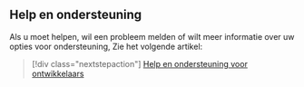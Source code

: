 ## <a name="help-and-support"></a>Help en ondersteuning

Als u moet helpen, wil een probleem melden of wilt meer informatie over uw opties voor ondersteuning, Zie het volgende artikel:

> [!div class="nextstepaction"]
> [Help en ondersteuning voor ontwikkelaars](../articles/active-directory/develop/active-directory-develop-help-support.md)

